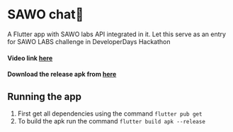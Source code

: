 # SAWO chat📱
A Flutter app with SAWO labs API integrated in it.
Let this serve as an entry for SAWO LABS challenge in DeveloperDays Hackathon

#### Video link [here](https://www.linkedin.com/posts/bhardwajeshaan_flutter-sawo-sawolabs-activity-6844188491341946880-Z8Nz)
#### Download the release apk from [here](https://github.com/Eshaan-B/sawoChat/releases/tag/v1.0)
## Running the app
1. First get all dependencies using the command `flutter pub get`
2. To build the apk run the command `flutter build apk --release`
